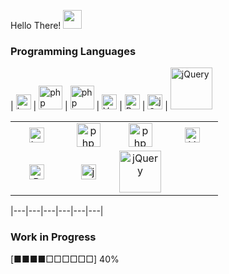 Hello There! <img src="https://media.giphy.com/media/WUlplcMpOCEmTGBtBW/giphy.gif" width="30">

### Programming Languages

| [<img src="https://cdn.svgporn.com/logos/laravel.svg" alt="Laravel" width="24">](https://laravel.com/) | [<img src="https://cdn.svgporn.com/logos/php.svg" alt="php" width="38">](https://php.net/) | [<img src="https://cdn.svgporn.com/logos/cakephp.svg" alt="php" width="38">](https://cakephp.org/) | [<img src="https://cdn.svgporn.com/logos/vue.svg" alt="Vue" width="24">](https://vuejs.org/) | [<img src="https://cdn.svgporn.com/logos/bootstrap.svg" alt="Bootstrap" width="24">](https://getbootstrap.com/) | [<img src="https://cdn.svgporn.com/logos/javascript.svg" alt="jQuery" width="24">](https://jquery.com/) | [<img src="https://cdn.svgporn.com/logos/jquery.svg" alt="jQuery" width="67">](https://jquery.com/)

<table>
    <tbody>
        <tr>
            <td width="25%" align="center" style="border-top: none; border-bottom: none;">
                <a>
                    <img src="https://cdn.svgporn.com/logos/laravel.svg" alt="Laravel" width="24">
                </a>
            </td>
            <td width="25%" align="center" style="border-top: none; border-bottom: none;">
                <a>
                    <img src="https://cdn.svgporn.com/logos/php.svg" alt="php" width="38">
                </a>
            </td>
            <td width="25%" align="center" style="border-top: none; border-bottom: none;">
                <a>
                    <img src="https://cdn.svgporn.com/logos/cakephp.svg" alt="php" width="38">
                </a>
            </td>
            <td width="25%" align="center" style="border-top: none; border-bottom: none;">
                <a>
                    <img src="https://cdn.svgporn.com/logos/vue.svg" alt="Vue" width="24">
                </a>
            </td>
        </tr>
        <tr>
            <td width="25%" align="center" style="border-top: none; border-bottom: none;">
                <a>
                    <img src="https://cdn.svgporn.com/logos/bootstrap.svg" alt="Bootstrap" width="24">
                </a>
            </td>
            <td width="25%" align="center" style="border-top: none; border-bottom: none;">
                <a>
                    <img src="https://cdn.svgporn.com/logos/javascript.svg" alt="jQuery" width="24">
                </a>
            </td>
            <td width="25%" align="center" style="border-top: none; border-bottom: none;">
                <a>
                    <img src="https://cdn.svgporn.com/logos/jquery.svg" alt="jQuery" width="67">
                </a>
            </td>
            <td width="25%" align="center" style="border-top: none; border-bottom: none;">
                <a>
                </a>
            </td>
        </tr>
    </tbody>
</table>

|---|---|---|---|---|---|


### Work in Progress 

[■■■■□□□□□□] 40%